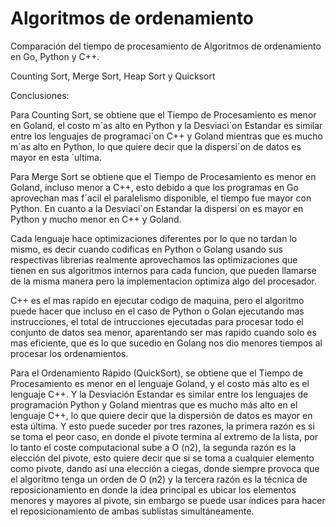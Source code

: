# Algoritmos de ordenamiento
Comparación del tiempo de procesamiento de Algoritmos de ordenamiento en Go, Python y C++.

Counting Sort, Merge Sort, Heap Sort y Quicksort


Conclusiones:

Para Counting Sort, se obtiene que el Tiempo de Procesamiento es menor en Goland, el costo
m´as alto en Python y la Desviaci´on Estandar es similar entre los lenguajes de programaci´on
C++ y Goland mientras que es mucho m´as alto en Python, lo que quiere decir que la dispersi´on
de datos es mayor en esta ´ultima.

Para Merge Sort se obtiene que el Tiempo de Procesamiento es menor en Goland, incluso menor
a C++, esto debido a que los programas en Go aprovechan mas f´acil el paralelismo disponible,
el tiempo fue mayor con Python. En cuanto a la Desviaci´on Estandar la dispersi´on es mayor en
Python y mucho menor en C++ y Goland.

Cada lenguaje hace optimizaciones diferentes por lo que no tardan lo mismo, es decir cuando
codificas en Python o Golang usando sus respectivas librerias realmente aprovechamos las optimizaciones 
que tienen en sus algoritmos internos para cada funcion, que pueden llamarse de la misma manera pero la 
implementacion optimiza algo del procesador.

C++ es el mas rapido en ejecutar codigo de maquina, pero el algoritmo puede hacer que incluso en
el caso de Python o Golan ejecutando mas instrucciones, el total de intrucciones ejecutadas para
procesar todo el conjunto de datos sea menor, aparentando ser mas rapido cuando solo es mas
eficiente, que es lo que sucedio en Golang nos dio menores tiempos al procesar los ordenamientos.


Para el Ordenamiento Rápido (QuickSort), se obtiene que el Tiempo de Procesamiento es menor
en el lenguaje Goland, y el costo más alto es el lenguaje C++. Y la Desviación Estandar es
similar entre los lenguajes de programación Python y Goland mientras que es mucho más alto
en el lenguaje C++, lo que quiere decir que la dispersión de datos es mayor en esta última. Y
esto puede suceder por tres razones, la primera razón es si se toma el peor caso, en donde el
pivote termina al extremo de la lista, por lo tanto el coste computacional sube a O (n2), la
segunda razón es la elección del pivote, esto quiere decir que si se toma a cualquier elemento
como pivote, dando así una elección a ciegas, donde siempre provoca que el algoritmo tenga un
orden de O (n2) y la tercera razón es la técnica de reposicionamiento en donde la idea principal
es ubicar los elementos menores y mayores al pivote, sin embargo se puede usar índices para
hacer el reposicionamiento de ambas sublistas simultáneamente.
